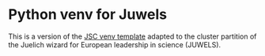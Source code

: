 Python venv for Juwels
======================

This is a version of the [JSC venv template](https://gitlab.jsc.fz-juelich.de/kesselheim1/sc_venv_template/-/tree/master) adapted to the cluster partition of the Juelich wizard for European leadership in science (JUWELS).
